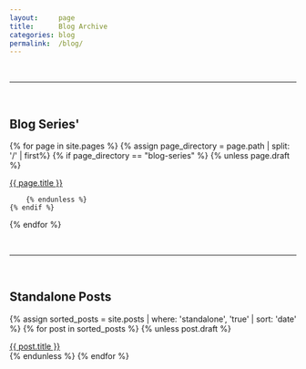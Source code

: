```yaml
---
layout:     page
title:      Blog Archive
categories: blog
permalink:  /blog/
---
```


<br>

---

<br>

## Blog Series'

<!-- We check if the field `draft` exists, and if it does then we don't include the series -->

{% for page in site.pages %}
    {% assign page_directory = page.path | split: '/' | first%}
    {% if page_directory == "blog-series" %}
        {% unless page.draft %}

<div class="post-link-container">
    <a href="{{ page.url }}" class="post-link-item"> 
        {{ page.title }} 
    </a>
</div>

        {% endunless %}
    {% endif %}
{% endfor %}

<br>

---

<br>

## Standalone Posts

<!-- We check if the field `draft` exists, and if it does then we don't include the post -->

{% assign sorted_posts = site.posts | where: 'standalone', 'true' | sort: 'date' %}
{% for post in sorted_posts %}
    {% unless post.draft %}

<div class="post-link-container">
    <a href="{{ post.url }}" class="post-link-item"> 
        {{ post.title }} 
        <!-- I'll play around with this later
        <time datetime="{{ post.date | date_to_xmlschema }}" class="post-link-date">{{ post.date | date_to_string }}</time>
        -->
    </a>
</div>
    {% endunless %}
{% endfor %}